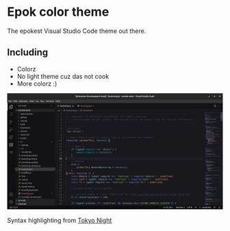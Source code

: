 # Epok color theme

The epokest Visual Studio Code theme out there.

## Including
* Colorz
* No light theme cuz das not cook
* More colorz :)

![Theme screenshot](https://raw.githubusercontent.com/hellory4n/epok-vscode-color-theme/main/screenshot.png "As you can see this theme is truly epok")

Syntax highlighting from [Tokyo Night](https://github.com/enkia/tokyo-night-vscode-theme)

